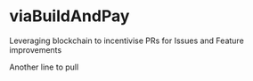 # viaBuildAndPay
Leveraging blockchain to incentivise PRs for Issues and Feature improvements

Another line to pull
